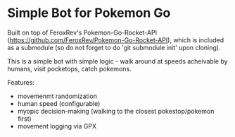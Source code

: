 # Simple Bot for Pokemon Go

Built on top of FeroxRev's Pokemon-Go-Rocket-API (https://github.com/FeroxRev/Pokemon-Go-Rocket-API),
 which is included as a submodule (so do not forget to do 'git submodule init' upon cloning).

This is a simple bot with simple logic - walk around at speeds acheivable by humans, visit pocketops, catch pokemons.

Features: 
- movemenmt randomization
- human speed (configurable)
- myopic decision-making (walking to the closest pokestop/pokemon first)
- movement logging via GPX



